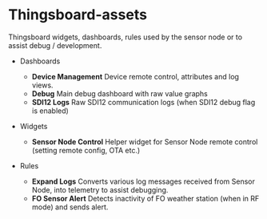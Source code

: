 # Thingsboard-assets
Thingsboard widgets, dashboards, rules used by the sensor node or to assist debug / development.

* Dashboards
    * **Device Management** Device remote control, attributes and log views.
    * **Debug** Main debug dashboard with raw value graphs
    * **SDI12 Logs** Raw SDI12 communication logs (when SDI12 debug flag is enabled)

* Widgets
    * **Sensor Node Control** Helper widget for Sensor Node remote control (setting remote config, OTA etc.)
    
* Rules
    * **Expand Logs** Converts various log messages received from Sensor Node, into telemetry to assist debugging.
    * **FO Sensor Alert** Detects inactivity of FO weather station (when in RF mode) and sends alert.